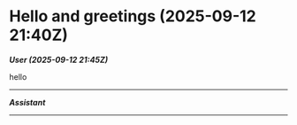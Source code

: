 <!-- Generated by SpecStory -->

# Hello and greetings (2025-09-12 21:40Z)

_**User (2025-09-12 21:45Z)**_

hello

---

_**Assistant**_



---


